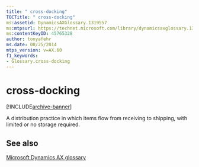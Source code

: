 ```yaml
---
title: " cross-docking"
TOCTitle: " cross-docking"
ms:assetid: DynamicsAXGlossary.1319557
ms:mtpsurl: https://technet.microsoft.com/library/dynamicsaxglossary.1319557(v=AX.60)
ms:contentKeyID: 45765328
author: tonyafehr
ms.date: 08/25/2014
mtps_version: v=AX.60
f1_keywords:
- Glossary.cross-docking
---
```


# cross-docking


[!INCLUDE[archive-banner](includes/archive-banner.md)]

A distribution practice in which items flow from receiving to shipping, with limited or no storage required.

## See also

[Microsoft Dynamics AX glossary](glossary/microsoft-dynamics-ax-glossary.md)

  


